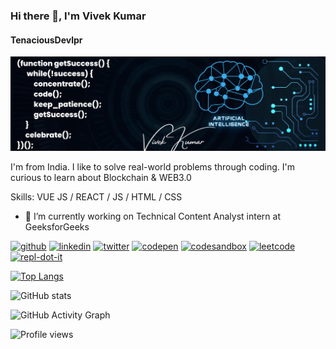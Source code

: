 ### Hi there 👋, I'm Vivek Kumar
#### TenaciousDevlpr
![TenaciousDevlpr](https://github.com/vivekkumar83/vivekkumar83/blob/main/Blue%20Geometric%20Technology%20LinkedIn%20Banner%20(6).png?raw=true)

I'm from India. I like to solve real-world problems through coding. I'm curious to learn about Blockchain & WEB3.0

Skills: VUE JS / REACT / JS / HTML / CSS

- 🔭 I’m currently working on Technical Content Analyst intern at GeeksforGeeks 


[<img src='https://cdn.jsdelivr.net/npm/simple-icons@3.0.1/icons/github.svg' alt='github' height='40'>](https://github.com/vivekkumar83)  [<img src='https://cdn.jsdelivr.net/npm/simple-icons@3.0.1/icons/linkedin.svg' alt='linkedin' height='40'>](https://www.linkedin.com/in/vivek-kumar-860385/)  [<img src='https://cdn.jsdelivr.net/npm/simple-icons@3.0.1/icons/twitter.svg' alt='twitter' height='40'>](https://twitter.com/TenaciousDevlpr)  [<img src='https://cdn.jsdelivr.net/npm/simple-icons@3.0.1/icons/codepen.svg' alt='codepen' height='40'>](https://codepen.io/https://codepen.io/vivek_kumar20)  [<img src='https://cdn.jsdelivr.net/npm/simple-icons@3.0.1/icons/codesandbox.svg' alt='codesandbox' height='40'>](https://codesandbox.io/u/https://codesandbox.io/dashboard/home)  [<img src='https://cdn.jsdelivr.net/npm/simple-icons@3.0.1/icons/leetcode.svg' alt='leetcode' height='40'>](https://leetcode.com/Tenacious_dvlpr/)  [<img src='https://cdn.jsdelivr.net/npm/simple-icons@3.0.1/icons/repl-dot-it.svg' alt='repl-dot-it' height='40'>](https://replit.com/@VivekKumar27)  

[![Top Langs](https://github-readme-stats.vercel.app/api/top-langs/?username=vivekkumar83)](https://github.com/anuraghazra/github-readme-stats)

![GitHub stats](https://github-readme-stats.vercel.app/api?username=vivekkumar83&show_icons=true)  

![GitHub Activity Graph](https://activity-graph.herokuapp.com/graph?username=vivekkumar83)  

![Profile views](https://gpvc.arturio.dev/vivekkumar83)  
